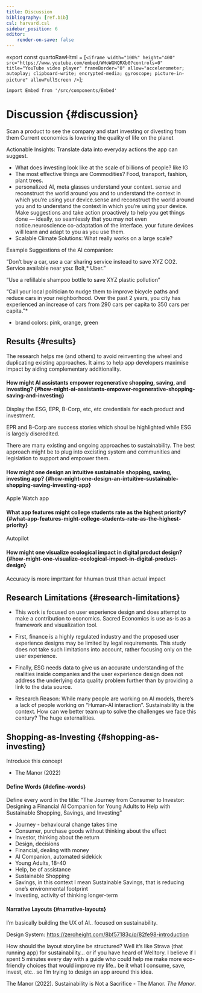```yaml
---
title: Discussion
bibliography: [ref.bib]
csl: harvard.csl
sidebar_position: 6
editor:
    render-on-save: false
---
```


export const quartoRawHtml =
[`<iframe width="100%" height="400" src="https://www.youtube.com/embed/WHoWGNQRXb0?controls=0" title="YouTube video player" frameBorder="0" allow="accelerometer; autoplay; clipboard-write; encrypted-media; gyroscope; picture-in-picture" allowFullScreen />`];

``` mdx-code-block
import Embed from '/src/components/Embed'
```

# Discussion {#discussion}

Scan a product to see the company and start investing or divesting from them Current economics is lowering the quality of life on the planet

Actionable Insights: Translate data into everyday actions the app can suggest.

-   What does investing look like at the scale of billions of people? like IG
-   The most effective things are Commodities? Food, transport, fashion, plant trees.
-   personalized AI, meta glasses understand your context. sense and reconstruct the world around you and to understand the context in which you’re using your device.sense and reconstruct the world around you and to understand the context in which you’re using your device. Make suggestions and take action proactively to help you get things done — ideally, so seamlessly that you may not even notice.neuroscience co-adaptation of the interface. your future devices will learn and adapt to you as you use them.
-   Scalable Climate Solutions: What really works on a large scale?

Example Suggestions of the AI companion:

“Don’t buy a car, use a car sharing service instead to save XYZ CO2. Service available near you: Bolt,\* Uber.”

“Use a refillable shampoo bottle to save XYZ plastic pollution”

“Call your local politician to nudge them to improve bicycle paths and reduce cars in your neighborhood. Over the past 2 years, you city has experienced an increase of cars from 290 cars per capita to 350 cars per capita.”\*

-   brand colors: pink, orange, green

## Results {#results}

The research helps me (and others) to avoid reinventing the wheel and duplicating existing approaches. It aims to help app developers maximise impact by aiding complementary additionality.

#### How might AI assistants empower regenerative shopping, saving, and investing? {#how-might-ai-assistants-empower-regenerative-shopping-saving-and-investing}

Display the ESG, EPR, B-Corp, etc, etc credentials for each product and investment.

EPR and B-Corp are success stories which shoul be highlighted while ESG is largely discredited.

There are many existing and ongoing approaches to sustainability. The best approach might be to plug into excisting system and communities and legislation to support and empower them.

#### How might one design an intuitive sustainable shopping, saving, investing app? {#how-might-one-design-an-intuitive-sustainable-shopping-saving-investing-app}

Apple Watch app

#### What app features might college students rate as the highest priority? {#what-app-features-might-college-students-rate-as-the-highest-priority}

Autopilot

#### How might one visualize ecological impact in digital product design? {#how-might-one-visualize-ecological-impact-in-digital-product-design}

Accuracy is more imprttant for hhuman trust tthan actual impact

## Research Limitations {#research-limitations}

-   This work is focused on user experience design and does attempt to make a contribution to economics. Sacred Economics is use as-is as a framework and visualization tool.

-   First, finance is a highly regulated industry and the proposed user experience designs may be limited by legal requirements. This study does not take such limitations into account, rather focusing only on the user experience.

-   Finally, ESG needs data to give us an accurate understanding of the realities inside companies and the user experience design does not address the underlying data quality problem further than by providing a link to the data source.

-   Research Reason: While many people are working on AI models, there’s a lack of people working on “Human-AI interaction”. Sustainability is the context. How can we better team up to solve the challenges we face this century? The huge externalities.

## Shopping-as-Investing {#shopping-as-investing}

Introduce this concept

-   The Manor (2022)

#### Define Words {#define-words}

Define every word in the title: “The Journey from Consumer to Investor: Designing a Financial AI Companion for Young Adults to Help with Sustainable Shopping, Savings, and Investing”

-   Journey - behavioural change takes time
-   Consumer, purchase goods without thinking about the effect
-   Investor, thinking about the return
-   Design, decisions
-   Financial, dealing with money
-   AI Companion, automated sidekick
-   Young Adults, 18-40
-   Help, be of assistance
-   Sustainable Shopping
-   Savings, in this context I mean Sustainable Savings, that is reducing one’s environmental footprint
-   Investing, activity of thinking longer-term

#### Narrative Layouts {#narrative-layouts}

I’m basically building the UX of AI.. focused on sustainability.

Design System: https://zeroheight.com/8bf57183c/p/82fe98-introduction

How should the layout storyline be structured? Well it’s like Strava (that running app) for sustainability… or if you have heard of Welltory. I believe if I spent 5 minutes every day with a guide who could help me make more eco-friendly choices that would improve my life.. be it what I consume, save, invest, etc.. so I’m trying to design an app around this idea.

<div dangerouslySetInnerHTML={{ __html: quartoRawHtml[0] }} />

The Manor (2022). Sustainability is Not a Sacrifice - The Manor. *The Manor*.
